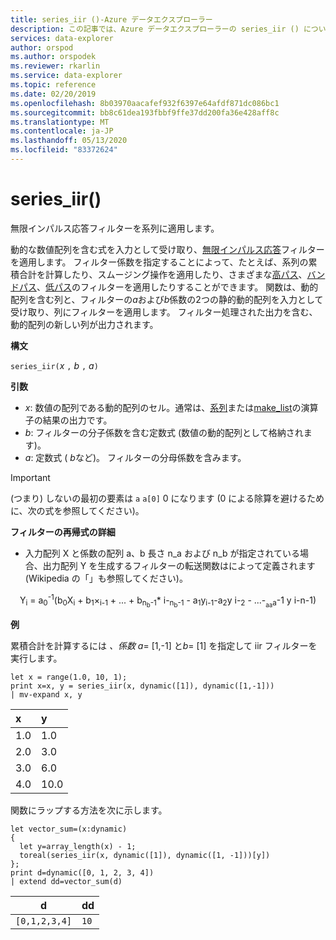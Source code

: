 ```yaml
---
title: series_iir ()-Azure データエクスプローラー
description: この記事では、Azure データエクスプローラーの series_iir () について説明します。
services: data-explorer
author: orspod
ms.author: orspodek
ms.reviewer: rkarlin
ms.service: data-explorer
ms.topic: reference
ms.date: 02/20/2019
ms.openlocfilehash: 8b03970aacafef932f6397e64afdf871dc086bc1
ms.sourcegitcommit: bb8c61dea193fbbf9ffe37dd200fa36e428aff8c
ms.translationtype: MT
ms.contentlocale: ja-JP
ms.lasthandoff: 05/13/2020
ms.locfileid: "83372624"
---
```

# <a name="series_iir"></a>series_iir()

無限インパルス応答フィルターを系列に適用します。  

動的な数値配列を含む式を入力として受け取り、[無限インパルス応答](https://en.wikipedia.org/wiki/Infinite_impulse_response)フィルターを適用します。 フィルター係数を指定することによって、たとえば、系列の累積合計を計算したり、スムージング操作を適用したり、さまざまな[高パス](https://en.wikipedia.org/wiki/High-pass_filter)、[バンドパス](https://en.wikipedia.org/wiki/Band-pass_filter)、[低パス](https://en.wikipedia.org/wiki/Low-pass_filter)のフィルターを適用したりすることができます。 関数は、動的配列を含む列と、フィルターの*a*および*b*係数の2つの静的動的配列を入力として受け取り、列にフィルターを適用します。 フィルター処理された出力を含む、動的配列の新しい列が出力されます。  
 

**構文**

`series_iir(`*x* `,` *b* `,` *a*`)`

**引数**

* *x*: 数値の配列である動的配列のセル。通常は、[系列](make-seriesoperator.md)または[make_list](makelist-aggfunction.md)の演算子の結果の出力です。
* *b*: フィルターの分子係数を含む定数式 (数値の動的配列として格納されます)。
* *a*: 定数式 ( *b*など)。 フィルターの分母係数を含みます。

> [!IMPORTANT]
> (つまり) しないの最初の要素は `a` `a[0]` 0 になります (0 による除算を避けるために、次の式を参照してください)。

**フィルターの再帰式の詳細**

* 入力配列 X と係数の配列 a、b 長さ n_a および n_b が指定されている場合、出力配列 Y を生成するフィルターの転送関数はによって定義されます (Wikipedia の「」も参照してください)。

<div align="center">
Y<sub>i</sub> = a<sub>0</sub><sup>-1</sup>(b<sub>0</sub>X<sub>i</sub> 
 + b<sub>1</sub>×<sub>i-1</sub> + ... + b<sub>n<sub>b</sub>-1</sub>* i-<sub>n<sub>b</sub>-1</sub> 
 - a<sub>1</sub>y<sub>i-1</sub>-a<sub>2</sub>y i-<sub>2</sub> - ...-<sub><sub>a</sub></sub><sub><sub>a</sub>a</sub>-1 y i-n-1)
</div>

**例**

累積合計を計算するには *、係数 a*= [1,-1] と*b*= [1] を指定して iir フィルターを実行します。  

<!-- csl: https://help.kusto.windows.net:443/Samples -->
```kusto
let x = range(1.0, 10, 1);
print x=x, y = series_iir(x, dynamic([1]), dynamic([1,-1]))
| mv-expand x, y
```

| x | y |
|:--|:--|
|1.0|1.0|
|2.0|3.0|
|3.0|6.0|
|4.0|10.0|

関数にラップする方法を次に示します。

<!-- csl: https://help.kusto.windows.net:443/Samples -->
```kusto
let vector_sum=(x:dynamic)
{
  let y=array_length(x) - 1;
  toreal(series_iir(x, dynamic([1]), dynamic([1, -1]))[y])
};
print d=dynamic([0, 1, 2, 3, 4])
| extend dd=vector_sum(d)
```

|d            |dd  |
|-------------|----|
|`[0,1,2,3,4]`|`10`|

